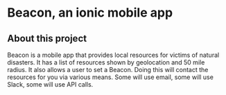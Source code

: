 Beacon, an ionic mobile app
=====================

## About this project

Beacon is a mobile app that provides local resources for victims of natural disasters. It has a list of resources shown by geolocation and 50 mile radius. It also allows a user to set a Beacon. Doing this will contact the resources for you via various means. Some will use email, some will use Slack, some will use API calls.

